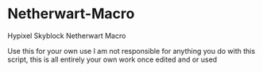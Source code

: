 # Netherwart-Macro
Hypixel Skyblock Netherwart Macro

Use this for your own use
I am not responsible for anything you do with this script, this is all entirely your own work once edited and or used

